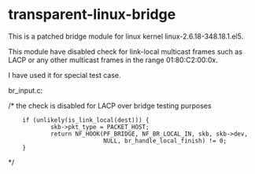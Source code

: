 transparent-linux-bridge
========================

This is a patched bridge module for linux kernel linux-2.6.18-348.18.1.el5.

This module have disabled check for link-local multicast frames such as LACP
or any other multicast frames in the range 01:80:C2:00:0x.

I have used it for special test case.


br_input.c:

/* the check is disabled for LACP over bridge testing purposes

        if (unlikely(is_link_local(dest))) {
                skb->pkt_type = PACKET_HOST;
                return NF_HOOK(PF_BRIDGE, NF_BR_LOCAL_IN, skb, skb->dev,
                               NULL, br_handle_local_finish) != 0;
        }
*/
